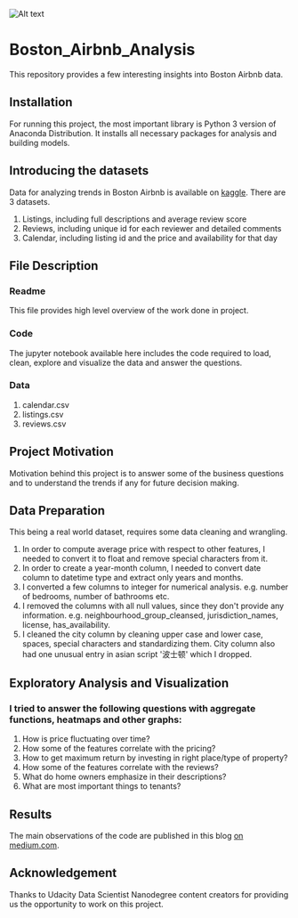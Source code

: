 ![Alt text](http://massrealestatelawblog.com/wp-content/uploads/sites/9/2018/11/cropped-airbnbjpg-daa5146c722ed3c1.jpg?raw=true "Boston Airbnb")
# Boston_Airbnb_Analysis
This repository provides a few interesting insights into Boston Airbnb data.
## Installation
For running this project, the most important library is Python 3 version of Anaconda Distribution. It installs all necessary packages for analysis and building models.
## Introducing the datasets
Data for analyzing trends in Boston Airbnb is available on [kaggle](https://www.kaggle.com/airbnb/boston).
There are 3 datasets. 
  1. Listings, including full descriptions and average review score 
  2. Reviews, including unique id for each reviewer and detailed comments 
  3. Calendar, including listing id and the price and availability for that day
## File Description
### Readme
This file provides high level overview of the work done in project.
### Code
The jupyter notebook available here includes the code required to load, clean, explore and visualize the data and answer the questions.
### Data
1. calendar.csv 
2. listings.csv
3. reviews.csv
## Project Motivation
Motivation behind this project is to answer some of the business questions and to understand the trends if any for future decision making.
## Data Preparation
This being a real world dataset, requires some data cleaning and wrangling.
1. In order to compute average price with respect to other features, I needed to convert it to float and remove special characters from it.
2. In order to create a year-month column, I needed to convert date column to datetime type and extract only years and months.
3. I converted a few columns to integer for numerical analysis. e.g. number of bedrooms, number of bathrooms etc.
4. I removed the columns with all null values, since they don't provide any information. e.g. neighbourhood_group_cleansed, jurisdiction_names, license, has_availability.
5. I cleaned the city column by cleaning upper case and lower case, spaces, special characters and standardizing them. City column also had one unusual entry in asian script '波士顿' which I dropped. 
## Exploratory Analysis and Visualization
### I tried to answer the following questions with aggregate functions, heatmaps and other graphs:
1. How is price fluctuating over time?
2. How some of the features correlate with the pricing?
3. How to get maximum return by investing in right place/type of property?
4. How some of the features correlate with the reviews?
5. What do home owners emphasize in their descriptions?
6. What are most important things to tenants?
## Results
The main observations of the code are published in this blog [on medium.com](https://medium.com/@amrutakulkarni9812/boston-airbnb-analysis-90564e8a44fb?sk=dacbfd0d9cd59060215de3bc7ed3b938).
## Acknowledgement
Thanks to Udacity Data Scientist Nanodegree content creators for providing us the opportunity to work on this project.
